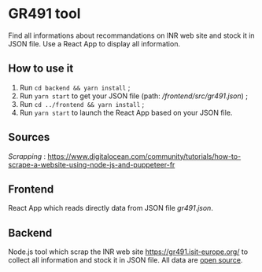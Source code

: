 # GR491 tool
Find all informations about recommandations on INR web site and stock it in JSON file. Use a React App to display all information.

## How to use it
1. Run `cd backend && yarn install` ;
2. Run `yarn start` to get your JSON file (path: */frontend/src/gr491.json*) ;
3. Run `cd ../frontend && yarn install` ;
4. Run `yarn start` to launch the React App based on your JSON file.

## Sources
*Scrapping* : https://www.digitalocean.com/community/tutorials/how-to-scrape-a-website-using-node-js-and-puppeteer-fr

## Frontend
React App which reads directly data from JSON file *gr491.json*.

## Backend
Node.js tool which scrap the INR web site https://gr491.isit-europe.org/ to collect all information and stock it in JSON file. All data are [open source](https://www.etalab.gouv.fr/wp-content/uploads/2017/04/ETALAB-Licence-Ouverte-v2.0.pdf).
 
